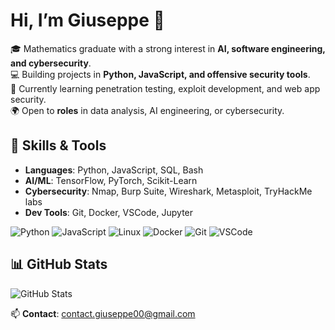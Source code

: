 # Hi, I’m Giuseppe 👋


🎓 Mathematics graduate with a strong interest in **AI, software engineering, and cybersecurity**.  
💻 Building projects in **Python, JavaScript, and offensive security tools**.  
🔐 Currently learning penetration testing, exploit development, and web app security.  
🌍 Open to **roles** in data analysis, AI engineering, or cybersecurity.  


## 🚀 Skills & Tools
- **Languages**: Python, JavaScript, SQL, Bash  
- **AI/ML**: TensorFlow, PyTorch, Scikit-Learn  
- **Cybersecurity**: Nmap, Burp Suite, Wireshark, Metasploit, TryHackMe labs  
- **Dev Tools**: Git, Docker, VSCode, Jupyter  


![Python](https://img.shields.io/badge/Python-3776AB?logo=python&logoColor=white)
![JavaScript](https://img.shields.io/badge/JavaScript-F7DF1E?logo=javascript&logoColor=black)
![Linux](https://img.shields.io/badge/Linux-FCC624?logo=linux&logoColor=black)
![Docker](https://img.shields.io/badge/Docker-2496ED?logo=docker&logoColor=white)
![Git](https://img.shields.io/badge/Git-F05032?logo=git&logoColor=white)
![VSCode](https://img.shields.io/badge/VS%20Code-007ACC?logo=visual-studio-code&logoColor=white)




## 📊 GitHub Stats
![GitHub Stats](https://github-readme-stats.vercel.app/api?username=Giuseppe552&show_icons=true&theme=dark)




📫 **Contact**: contact.giuseppe00@gmail.com
